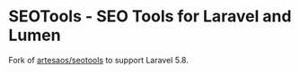 # SEOTools - SEO Tools for Laravel and Lumen

Fork of [artesaos/seotools](https://github.com/artesaos/seotools) to support Laravel 5.8.
